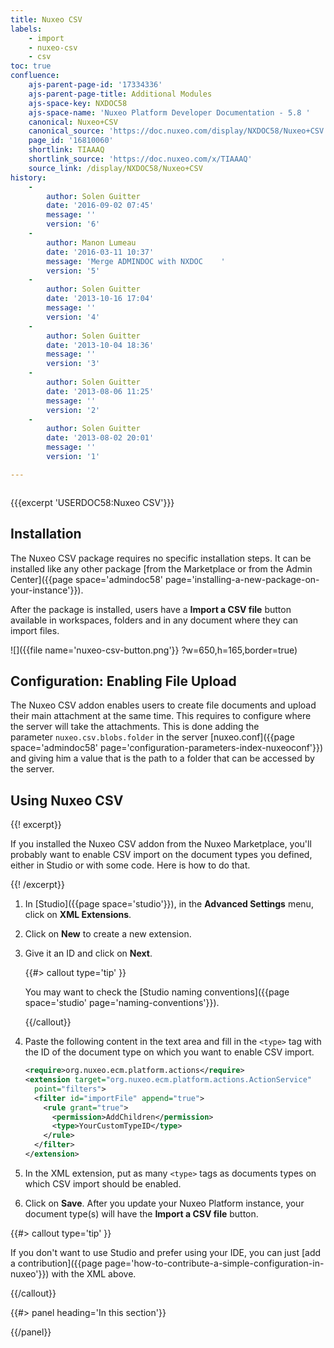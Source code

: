```yaml
---
title: Nuxeo CSV
labels:
    - import
    - nuxeo-csv
    - csv
toc: true
confluence:
    ajs-parent-page-id: '17334336'
    ajs-parent-page-title: Additional Modules
    ajs-space-key: NXDOC58
    ajs-space-name: 'Nuxeo Platform Developer Documentation - 5.8 '
    canonical: Nuxeo+CSV
    canonical_source: 'https://doc.nuxeo.com/display/NXDOC58/Nuxeo+CSV'
    page_id: '16810060'
    shortlink: TIAAAQ
    shortlink_source: 'https://doc.nuxeo.com/x/TIAAAQ'
    source_link: /display/NXDOC58/Nuxeo+CSV
history:
    - 
        author: Solen Guitter
        date: '2016-09-02 07:45'
        message: ''
        version: '6'
    - 
        author: Manon Lumeau
        date: '2016-03-11 10:37'
        message: 'Merge ADMINDOC with NXDOC    '
        version: '5'
    - 
        author: Solen Guitter
        date: '2013-10-16 17:04'
        message: ''
        version: '4'
    - 
        author: Solen Guitter
        date: '2013-10-04 18:36'
        message: ''
        version: '3'
    - 
        author: Solen Guitter
        date: '2013-08-06 11:25'
        message: ''
        version: '2'
    - 
        author: Solen Guitter
        date: '2013-08-02 20:01'
        message: ''
        version: '1'

---
```

<div class="row"><div class="column medium-8">

{{{excerpt 'USERDOC58:Nuxeo CSV'}}}

## Installation

The Nuxeo CSV package requires no specific installation steps. It can be installed like any other package [from the Marketplace or from the Admin Center]({{page space='admindoc58' page='installing-a-new-package-on-your-instance'}}).

After the package is installed, users have a **Import a CSV file** button available in workspaces, folders and in any document where they can import files.

![]({{file name='nuxeo-csv-button.png'}} ?w=650,h=165,border=true)

## Configuration: Enabling File Upload

The Nuxeo CSV addon enables users to create file documents and upload their main attachment at the same time. This requires to configure where the server will take the attachments. This is done adding the parameter&nbsp;`nuxeo.csv.blobs.folder` in the server [nuxeo.conf]({{page space='admindoc58' page='configuration-parameters-index-nuxeoconf'}}) and giving him a value that is the path to a folder that can be accessed by the server.

## Using Nuxeo CSV

{{! excerpt}}

If you installed the Nuxeo CSV addon from the Nuxeo Marketplace, you'll probably want to enable CSV import on the document types you defined, either in Studio or with some code. Here is how to do that.

{{! /excerpt}}

1.  In&nbsp;[Studio]({{page space='studio'}}), in the&nbsp;**Advanced Settings**&nbsp;menu, click on&nbsp;**XML Extensions**.
2.  Click on&nbsp;**New**&nbsp;to create a new extension.
3.  Give it an ID and click on&nbsp;**Next**.

    {{#> callout type='tip' }}

    You may want to check the [Studio naming conventions]({{page space='studio' page='naming-conventions'}}).

    {{/callout}}
4.  Paste the following content in the text area and fill in the&nbsp;`<type>`&nbsp;tag with the ID of the document type on which you want to enable CSV import.

    ```xml
    <require>org.nuxeo.ecm.platform.actions</require>
    <extension target="org.nuxeo.ecm.platform.actions.ActionService"
      point="filters">
      <filter id="importFile" append="true">
        <rule grant="true">
          <permission>AddChildren</permission>
          <type>YourCustomTypeID</type>
        </rule>
      </filter>
    </extension>
    ```

5.  In the XML extension, put as many&nbsp;`<type>`&nbsp;tags as documents types on which CSV import should be enabled.
6.  Click on&nbsp;**Save**.
    After you update your Nuxeo Platform instance, your document type(s) will have the&nbsp;**Import a CSV file**&nbsp;button.

{{#> callout type='tip' }}

If you don't want to use Studio and prefer using your IDE, you can just [add a contribution]({{page page='how-to-contribute-a-simple-configuration-in-nuxeo'}}) with the XML above.

{{/callout}}</div><div class="column medium-4">{{#> panel heading='In this section'}}

{{/panel}}</div></div>